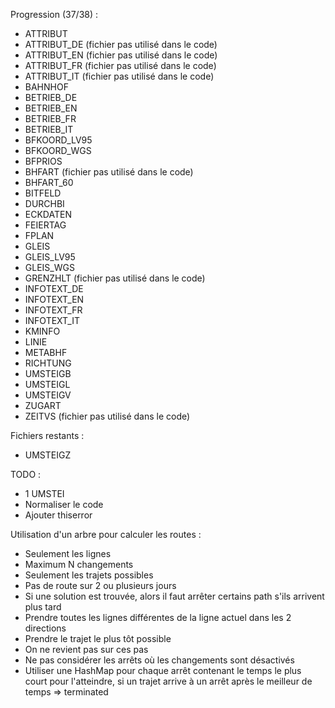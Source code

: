 Progression (37/38) :
* ATTRIBUT
* ATTRIBUT_DE (fichier pas utilisé dans le code)
* ATTRIBUT_EN (fichier pas utilisé dans le code)
* ATTRIBUT_FR (fichier pas utilisé dans le code)
* ATTRIBUT_IT (fichier pas utilisé dans le code)
* BAHNHOF
* BETRIEB_DE
* BETRIEB_EN
* BETRIEB_FR
* BETRIEB_IT
* BFKOORD_LV95
* BFKOORD_WGS
* BFPRIOS
* BHFART (fichier pas utilisé dans le code)
* BHFART_60
* BITFELD
* DURCHBI
* ECKDATEN
* FEIERTAG
* FPLAN
* GLEIS
* GLEIS_LV95
* GLEIS_WGS
* GRENZHLT (fichier pas utilisé dans le code)
* INFOTEXT_DE
* INFOTEXT_EN
* INFOTEXT_FR
* INFOTEXT_IT
* KMINFO
* LINIE
* METABHF
* RICHTUNG
* UMSTEIGB
* UMSTEIGL
* UMSTEIGV
* ZUGART
* ZEITVS (fichier pas utilisé dans le code)

Fichiers restants :
* UMSTEIGZ

TODO :
* 1 UMSTEI
* Normaliser le code
* Ajouter thiserror

Utilisation d'un arbre pour calculer les routes :
* Seulement les lignes
* Maximum N changements
* Seulement les trajets possibles
* Pas de route sur 2 ou plusieurs jours
* Si une solution est trouvée, alors il faut arrêter certains path s'ils arrivent plus tard
* Prendre toutes les lignes différentes de la ligne actuel dans les 2 directions
* Prendre le trajet le plus tôt possible
* On ne revient pas sur ces pas
* Ne pas considérer les arrêts où les changements sont désactivés
* Utiliser une HashMap pour chaque arrêt contenant le temps le plus court pour l'atteindre, si un trajet arrive à un arrêt après le meilleur de temps => terminated
